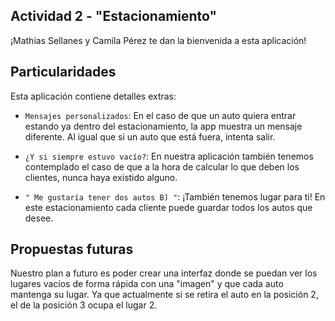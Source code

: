 ## Actividad 2 - "Estacionamiento"

¡Mathias Sellanes y Camila Pérez te dan la bienvenida a esta aplicación!
## Particularidades

Esta aplicación contiene detalles extras:

- `Mensajes personalizados`: En el caso de que un auto quiera entrar estando ya dentro del estacionamiento, la app muestra un mensaje diferente. Al igual que si un auto que está fuera, intenta salir. 
- `¿Y si siempre estuvo vacío?`: En nuestra aplicación también tenemos contemplado el caso de que a la hora de calcular lo que deben los clientes, nunca haya existido alguno.

- `" Me gustaría tener dos autos B) "`: ¡También tenemos lugar para ti! En este estacionamiento cada cliente puede guardar todos los autos que desee.

## Propuestas futuras

Nuestro plan a futuro es poder crear una interfaz donde se puedan ver los lugares vacíos de forma rápida con una "imagen" y que cada auto mantenga su lugar. Ya que actualmente si se retira el auto en la posición 2, el de la posición 3 ocupa el lugar 2.